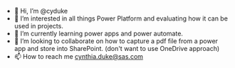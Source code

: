 - 👋 Hi, I’m @cyduke
- 👀 I’m interested in all things Power Platform and evaluating how it can be used in projects.
- 🌱 I’m currently learning power apps and power automate.
- 💞️ I’m looking to collaborate on how to capture a pdf file from a power app and store into SharePoint.  (don't want to use OneDrive approach)
- 📫 How to reach me cynthia.duke@sas.com

<!---
cyduke/cyduke is a ✨ special ✨ repository because its `README.md` (this file) appears on your GitHub profile.
You can click the Preview link to take a look at your changes.
--->
